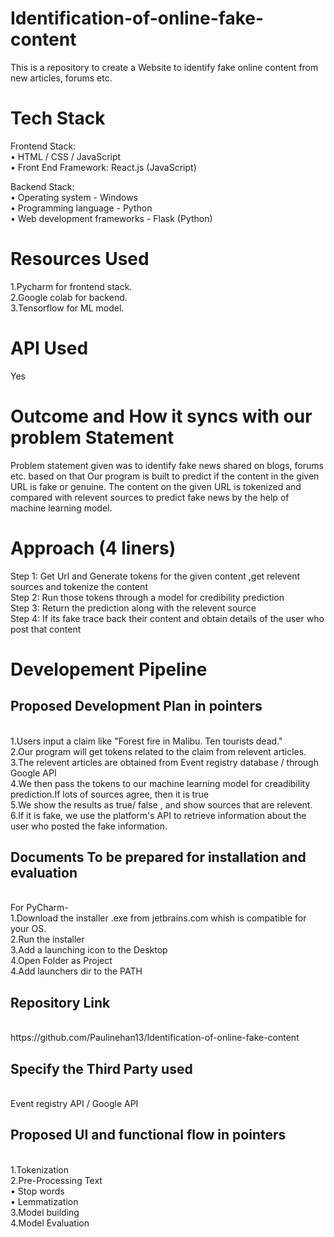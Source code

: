 # Identification-of-online-fake-content

This is a repository to create a Website to identify fake online content from new articles, forums etc.

# Tech Stack 
Frontend Stack:</br>
•	HTML / CSS / JavaScript </br>
•	Front End Framework: React.js (JavaScript) </br>

Backend Stack:</br>
•	Operating system -  Windows </br>
•	Programming language -   Python </br>
•	Web development frameworks - Flask (Python) </br> 

# Resources Used
1.Pycharm for frontend stack.</br>
2.Google colab for backend.</br>
3.Tensorflow for ML model.</br>

# API Used 
Yes

# Outcome and How it syncs with our problem Statement
Problem statement given was to identify fake news shared on blogs, forums etc. based on that
Our program is built to predict if the content in the given URL is fake or genuine. The content on the given URL is tokenized and compared with relevent sources to predict fake news by the help of machine learning model.

# Approach (4 liners)

Step 1: Get Url and Generate tokens for the given content ,get relevent sources and tokenize the content</br>
Step 2: Run those tokens through a model for credibility prediction</br>
Step 3: Return the prediction along with the relevent source</br>
Step 4: If its fake trace back their content and obtain details of the user who post that content

# Developement Pipeline
<h2>Proposed Development Plan in pointers</h2></br>
1.Users input a claim like "Forest fire in Malibu. Ten tourists dead."</br>
2.Our program will get tokens related to the claim from relevent articles.</br>
3.The relevent articles are obtained from Event registry database / through Google API</br>
4.We then pass the tokens to our machine learning model for creadibility prediction.If lots of sources agree, then it is true</br>
5.We show the results as true/ false , and show sources that are relevent.</br>
6.If it is fake, we use the platform's API to retrieve information about the user who posted the fake information.

<h2>Documents To be prepared for installation and evaluation</h2></br>
For PyCharm-</br>
1.Download the installer .exe from jetbrains.com whish is compatible for your OS.</br>
2.Run the installer  </br>
3.Add a launching icon to the Desktop</br>
4.Open Folder as Project</br>
4.Add launchers dir to the PATH</br>

<h2>Repository Link</h2></br>
https://github.com/Paulinehan13/Identification-of-online-fake-content

<h2>Specify the Third Party used</h2></br>
Event registry API / Google API

<h2>Proposed UI and functional flow in pointers</h2></br>
1.Tokenization</br>
2.Pre-Processing Text</br>
  •	Stop words</br>
  •	Lemmatization</br>
3.Model building</br>
4.Model Evaluation</br>
